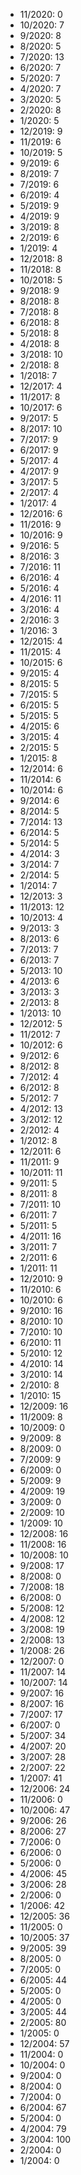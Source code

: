 *  11/2020: 0
*  10/2020: 7
*  9/2020: 8
*  8/2020: 5
*  7/2020: 13
*  6/2020: 7
*  5/2020: 7
*  4/2020: 7
*  3/2020: 5
*  2/2020: 8
*  1/2020: 5
*  12/2019: 9
*  11/2019: 6
*  10/2019: 5
*  9/2019: 6
*  8/2019: 7
*  7/2019: 6
*  6/2019: 4
*  5/2019: 9
*  4/2019: 9
*  3/2019: 8
*  2/2019: 6
*  1/2019: 4
*  12/2018: 8
*  11/2018: 8
*  10/2018: 5
*  9/2018: 9
*  8/2018: 8
*  7/2018: 8
*  6/2018: 8
*  5/2018: 8
*  4/2018: 8
*  3/2018: 10
*  2/2018: 8
*  1/2018: 7
*  12/2017: 4
*  11/2017: 8
*  10/2017: 6
*  9/2017: 5
*  8/2017: 10
*  7/2017: 9
*  6/2017: 9
*  5/2017: 4
*  4/2017: 9
*  3/2017: 5
*  2/2017: 4
*  1/2017: 4
*  12/2016: 6
*  11/2016: 9
*  10/2016: 9
*  9/2016: 5
*  8/2016: 3
*  7/2016: 11
*  6/2016: 4
*  5/2016: 4
*  4/2016: 11
*  3/2016: 4
*  2/2016: 3
*  1/2016: 3
*  12/2015: 4
*  11/2015: 4
*  10/2015: 6
*  9/2015: 4
*  8/2015: 5
*  7/2015: 5
*  6/2015: 5
*  5/2015: 5
*  4/2015: 6
*  3/2015: 4
*  2/2015: 5
*  1/2015: 8
*  12/2014: 6
*  11/2014: 6
*  10/2014: 6
*  9/2014: 6
*  8/2014: 5
*  7/2014: 13
*  6/2014: 5
*  5/2014: 5
*  4/2014: 3
*  3/2014: 7
*  2/2014: 5
*  1/2014: 7
*  12/2013: 3
*  11/2013: 12
*  10/2013: 4
*  9/2013: 3
*  8/2013: 6
*  7/2013: 7
*  6/2013: 7
*  5/2013: 10
*  4/2013: 6
*  3/2013: 3
*  2/2013: 8
*  1/2013: 10
*  12/2012: 5
*  11/2012: 7
*  10/2012: 6
*  9/2012: 6
*  8/2012: 8
*  7/2012: 4
*  6/2012: 8
*  5/2012: 7
*  4/2012: 13
*  3/2012: 12
*  2/2012: 4
*  1/2012: 8
*  12/2011: 6
*  11/2011: 9
*  10/2011: 11
*  9/2011: 5
*  8/2011: 8
*  7/2011: 10
*  6/2011: 7
*  5/2011: 5
*  4/2011: 16
*  3/2011: 7
*  2/2011: 6
*  1/2011: 11
*  12/2010: 9
*  11/2010: 6
*  10/2010: 6
*  9/2010: 16
*  8/2010: 10
*  7/2010: 10
*  6/2010: 11
*  5/2010: 12
*  4/2010: 14
*  3/2010: 14
*  2/2010: 8
*  1/2010: 15
*  12/2009: 16
*  11/2009: 8
*  10/2009: 0
*  9/2009: 8
*  8/2009: 0
*  7/2009: 9
*  6/2009: 0
*  5/2009: 9
*  4/2009: 19
*  3/2009: 0
*  2/2009: 10
*  1/2009: 10
*  12/2008: 16
*  11/2008: 16
*  10/2008: 10
*  9/2008: 17
*  8/2008: 0
*  7/2008: 18
*  6/2008: 0
*  5/2008: 12
*  4/2008: 12
*  3/2008: 19
*  2/2008: 13
*  1/2008: 26
*  12/2007: 0
*  11/2007: 14
*  10/2007: 14
*  9/2007: 16
*  8/2007: 16
*  7/2007: 17
*  6/2007: 0
*  5/2007: 34
*  4/2007: 20
*  3/2007: 28
*  2/2007: 22
*  1/2007: 41
*  12/2006: 24
*  11/2006: 0
*  10/2006: 47
*  9/2006: 26
*  8/2006: 27
*  7/2006: 0
*  6/2006: 0
*  5/2006: 0
*  4/2006: 45
*  3/2006: 28
*  2/2006: 0
*  1/2006: 42
*  12/2005: 36
*  11/2005: 0
*  10/2005: 37
*  9/2005: 39
*  8/2005: 0
*  7/2005: 0
*  6/2005: 44
*  5/2005: 0
*  4/2005: 0
*  3/2005: 44
*  2/2005: 80
*  1/2005: 0
*  12/2004: 57
*  11/2004: 0
*  10/2004: 0
*  9/2004: 0
*  8/2004: 0
*  7/2004: 0
*  6/2004: 67
*  5/2004: 0
*  4/2004: 79
*  3/2004: 100
*  2/2004: 0
*  1/2004: 0